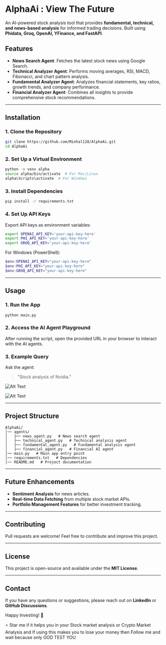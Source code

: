 # AlphaAi : View The Future

An AI-powered stock analysis tool that provides **fundamental, technical, and news-based analysis** for informed trading decisions. Built using **Phidata, Groq, OpenAI, YFinance, and FastAPI**.

## Features
- **News Search Agent**: Fetches the latest stock news using Google Search.
- **Technical Analyzer Agent**: Performs moving averages, RSI, MACD, Fibonacci, and chart pattern analysis.
- **Fundamental Analyzer Agent**: Analyzes financial statements, key ratios, growth trends, and company performance.
- **Financial Analyzer Agent**: Combines all insights to provide comprehensive stock recommendations.

---

## Installation

### 1. Clone the Repository
```bash
git clone https://github.com/Minhal128/AlphaAi.git
cd AlphaAi
```

### 2. Set Up a Virtual Environment
```bash
python -m venv alpha
source alpha/bin/activate  # For Mac/Linux
alpha\Scripts\activate  # For Windows
```

### 3. Install Dependencies
```bash
pip install -r requirements.txt
```

### 4. Set Up API Keys
Export API keys as environment variables:
```bash
export OPENAI_API_KEY='your-api-key-here'
export PHI_API_KEY='your-api-key-here'
export GROQ_API_KEY='your-api-key-here'
```

For Windows (PowerShell):
```powershell
$env:OPENAI_API_KEY="your-api-key-here"
$env:PHI_API_KEY="your-api-key-here"
$env:GROQ_API_KEY="your-api-key-here"
```

---

## Usage
### 1. Run the App
```bash
python main.py
```

### 2. Access the AI Agent Playground
After running the script, open the provided URL in your browser to interact with the AI agents.

### 3. Example Query
Ask the agent:
> "Stock analysis of Nvidia."

![Alt Text](https://imgur.com/tqlbGdE.jpg)

![Alt Text](https://imgur.com/7MM1alr.jpg)

---

## Project Structure
```
AlphaAi/
│── agents/
│   ├── news_agent.py   # News search agent
│   ├── technical_agent.py   # Technical analysis agent
│   ├── fundamental_agent.py   # Fundamental analysis agent
│   ├── financial_agent.py   # Financial AI agent
│── main.py   # Main app entry point
│── requirements.txt   # Dependencies
│── README.md   # Project documentation
```

---

## Future Enhancements
- **Sentiment Analysis** for news articles.
- **Real-time Data Fetching** from multiple stock market APIs.
- **Portfolio Management Features** for better investment tracking.

---

## Contributing
Pull requests are welcome! Feel free to contribute and improve this project.

---

## License
This project is open-source and available under the **MIT License**.

---

## Contact
If you have any questions or suggestions, please reach out on **LinkedIn** or **GitHub Discussions**.

Happy Investing! 🚀

⭐ Star me if it helps you in your Stock market analysis or Crypto Market Analysis and If using this makes you to lose your money then Follow me and wait because only GOD TEST YOU

